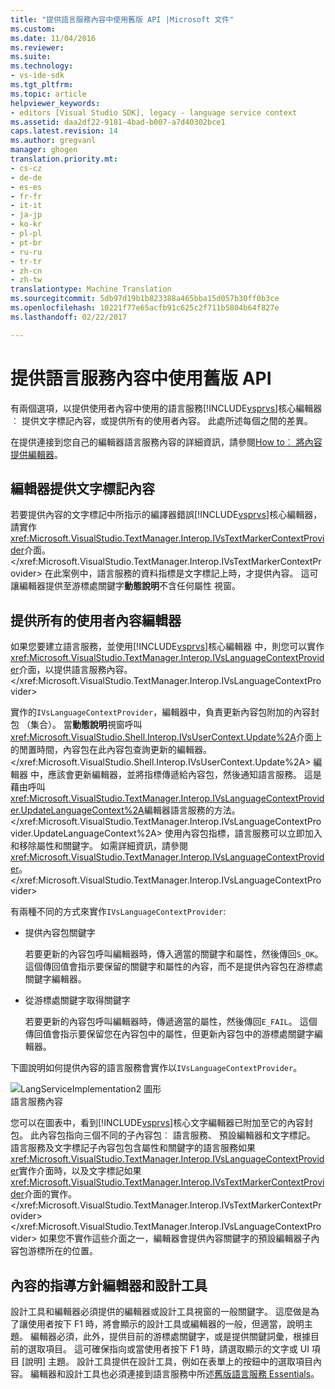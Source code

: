 ```yaml
---
title: "提供語言服務內容中使用舊版 API |Microsoft 文件"
ms.custom: 
ms.date: 11/04/2016
ms.reviewer: 
ms.suite: 
ms.technology:
- vs-ide-sdk
ms.tgt_pltfrm: 
ms.topic: article
helpviewer_keywords:
- editors [Visual Studio SDK], legacy - language service context
ms.assetid: daa2df22-9181-4bad-b007-a7d40302bce1
caps.latest.revision: 14
ms.author: gregvanl
manager: ghogen
translation.priority.mt:
- cs-cz
- de-de
- es-es
- fr-fr
- it-it
- ja-jp
- ko-kr
- pl-pl
- pt-br
- ru-ru
- tr-tr
- zh-cn
- zh-tw
translationtype: Machine Translation
ms.sourcegitcommit: 5db97d19b1b823388a465bba15d057b30ff0b3ce
ms.openlocfilehash: 10221f77e65acfb91c625c2f711b5804b64f827e
ms.lasthandoff: 02/22/2017

---
```

# <a name="providing-a-language-service-context-by-using-the-legacy-api"></a>提供語言服務內容中使用舊版 API
有兩個選項，以提供使用者內容中使用的語言服務[!INCLUDE[vsprvs](../code-quality/includes/vsprvs_md.md)]核心編輯器︰ 提供文字標記內容，或提供所有的使用者內容。 此處所述每個之間的差異。  
  
 在提供連接到您自己的編輯器語言服務內容的詳細資訊，請參閱[How to︰ 將內容提供編輯器](../extensibility/how-to-provide-context-for-editors.md)。  
  
## <a name="provide-text-marker-context-to-the-editor"></a>編輯器提供文字標記內容  
 若要提供內容的文字標記中所指示的編譯器錯誤[!INCLUDE[vsprvs](../code-quality/includes/vsprvs_md.md)]核心編輯器，請實作<xref:Microsoft.VisualStudio.TextManager.Interop.IVsTextMarkerContextProvider>介面。</xref:Microsoft.VisualStudio.TextManager.Interop.IVsTextMarkerContextProvider> 在此案例中，語言服務的資料指標是文字標記上時，才提供內容。 這可讓編輯器提供至游標處關鍵字**動態說明**不含任何屬性 視窗。  
  
## <a name="provide-all-user-context-to-the-editor"></a>提供所有的使用者內容編輯器  
 如果您要建立語言服務，並使用[!INCLUDE[vsprvs](../code-quality/includes/vsprvs_md.md)]核心編輯器 中，則您可以實作<xref:Microsoft.VisualStudio.TextManager.Interop.IVsLanguageContextProvider>介面，以提供語言服務內容。</xref:Microsoft.VisualStudio.TextManager.Interop.IVsLanguageContextProvider>  
  
 實作的`IVsLanguageContextProvider`，編輯器中，負責更新內容包附加的內容封包 （集合）。 當**動態說明**視窗呼叫<xref:Microsoft.VisualStudio.Shell.Interop.IVsUserContext.Update%2A>介面上的閒置時間，內容包在此內容包查詢更新的編輯器。</xref:Microsoft.VisualStudio.Shell.Interop.IVsUserContext.Update%2A> 編輯器 中，應該會更新編輯器，並將指標傳遞給內容包，然後通知語言服務。 這是藉由呼叫<xref:Microsoft.VisualStudio.TextManager.Interop.IVsLanguageContextProvider.UpdateLanguageContext%2A>編輯器語言服務的方法。</xref:Microsoft.VisualStudio.TextManager.Interop.IVsLanguageContextProvider.UpdateLanguageContext%2A> 使用內容包指標，語言服務可以立即加入和移除屬性和關鍵字。 如需詳細資訊，請參閱<xref:Microsoft.VisualStudio.TextManager.Interop.IVsLanguageContextProvider>。</xref:Microsoft.VisualStudio.TextManager.Interop.IVsLanguageContextProvider>  
  
 有兩種不同的方式來實作`IVsLanguageContextProvider`:  
  
-   提供內容包關鍵字  
  
     若要更新的內容包呼叫編輯器時，傳入適當的關鍵字和屬性，然後傳回`S_OK`。 這個傳回值會指示要保留的關鍵字和屬性的內容，而不是提供內容包在游標處關鍵字編輯器。  
  
-   從游標處關鍵字取得關鍵字  
  
     若要更新的內容包呼叫編輯器時，傳遞適當的屬性，然後傳回`E_FAIL`。 這個傳回值會指示要保留您在內容包中的屬性，但更新內容包中的游標處關鍵字編輯器。  
  
 下圖說明如何提供內容的語言服務會實作以`IVsLanguageContextProvider`。  
  
 ![LangServiceImplementation2 圖形](../extensibility/media/vslanguageservice2.gif "vsLanguageService2")  
語言服務內容  
  
 您可以在圖表中，看到[!INCLUDE[vsprvs](../code-quality/includes/vsprvs_md.md)]核心文字編輯器已附加至它的內容封包。 此內容包指向三個不同的子內容包︰ 語言服務、 預設編輯器和文字標記。 語言服務及文字標記子內容包包含屬性和關鍵字的語言服務如果<xref:Microsoft.VisualStudio.TextManager.Interop.IVsLanguageContextProvider>實作介面時，以及文字標記如果<xref:Microsoft.VisualStudio.TextManager.Interop.IVsTextMarkerContextProvider>介面的實作。</xref:Microsoft.VisualStudio.TextManager.Interop.IVsTextMarkerContextProvider> </xref:Microsoft.VisualStudio.TextManager.Interop.IVsLanguageContextProvider> 如果您不實作這些介面之一，編輯器會提供內容關鍵字的預設編輯器子內容包游標所在的位置。  
  
## <a name="context-guidelines-for-editors-and-designers"></a>內容的指導方針編輯器和設計工具  
 設計工具和編輯器必須提供的編輯器或設計工具視窗的一般關鍵字。 這麼做是為了讓使用者按下 F1 時，將會顯示的設計工具或編輯器的一般，但適當，說明主題。 編輯器必須，此外，提供目前的游標處關鍵字，或是提供關鍵詞彙，根據目前的選取項目。 這可確保指向或當使用者按下 F1 時，請選取顯示的文字或 UI 項目 [說明] 主題。 設計工具提供在設計工具，例如在表單上的按鈕中的選取項目內容。 編輯器和設計工具也必須連接到語言服務中所述[舊版語言服務 Essentials](../extensibility/internals/legacy-language-service-essentials.md)。
